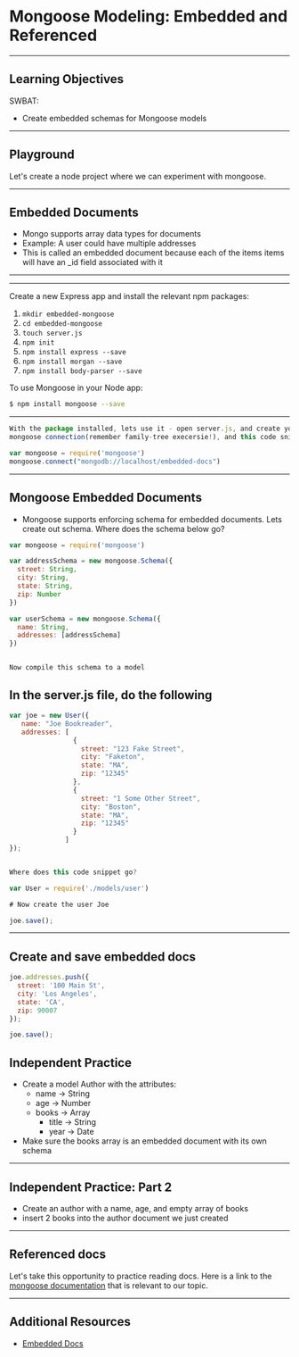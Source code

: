 # Mongoose Modeling: Embedded and Referenced

---

## Learning Objectives

SWBAT:

- Create embedded schemas for Mongoose models

---

## Playground

Let's create a node project where we can experiment with mongoose.

----

## Embedded Documents

- Mongo supports array data types for documents
- Example: A user could have multiple addresses
- This is called an embedded document because each of the items items will have an _id field associated with it

---

---
Create a new Express app and install the relevant npm packages:

1. `mkdir embedded-mongoose`
2. `cd embedded-mongoose`
3. `touch server.js`
4. `npm init`
4. `npm install express --save`
5. `npm install morgan --save`
6. `npm install body-parser --save`

To use Mongoose in your Node app:

```bash
$ npm install mongoose --save
```
---

```js
With the package installed, lets use it - open server.js, and create your
mongoose connection(remember family-tree execersie!), and this code snippet

var mongoose = require('mongoose')
mongoose.connect("mongodb://localhost/embedded-docs")

```

---

## Mongoose Embedded Documents

- Mongoose supports enforcing schema for embedded documents. Lets create
out schema. Where does the schema below go?

```js
var mongoose = require('mongoose')

var addressSchema = new mongoose.Schema({
  street: String,
  city: String,
  state: String,
  zip: Number
})

var userSchema = new mongoose.Schema({
  name: String,
  addresses: [addressSchema]
})

```
```

Now compile this schema to a model

```
## In the server.js file, do the following

```js
var joe = new User({
   name: "Joe Bookreader",
   addresses: [
                {
                  street: "123 Fake Street",
                  city: "Faketon",
                  state: "MA",
                  zip: "12345"
                },
                {
                  street: "1 Some Other Street",
                  city: "Boston",
                  state: "MA",
                  zip: "12345"
                }
              ]
});

```

```js

Where does this code snippet go?

var User = require('./models/user')

# Now create the user Joe 

joe.save();

```

---

## Create and save embedded docs

```js
joe.addresses.push({
  street: '100 Main St',
  city: 'Los Angeles',
  state: 'CA',
  zip: 90007
});

joe.save();
```

## Independent Practice

- Create a model Author with the attributes:
  - name -> String
  - age -> Number
  - books -> Array
    - title -> String
    - year -> Date
- Make sure the books array is an embedded document with its own schema

---

## Independent Practice: Part 2

- Create an author with a name, age, and empty array of books
- insert 2 books into the author document we just created

---

## Referenced docs

Let's take this opportunity to practice reading docs.  Here is a link to the [mongoose documentation](http://mongoosejs.com/docs/populate.html) that is relevant to our topic.

---

## Additional Resources

- [Embedded Docs](http://mongoosejs.com/docs/subdocs.html)
